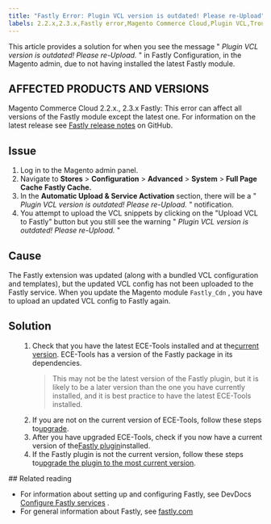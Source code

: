 ```yaml
---
title: "Fastly Error: Plugin VCL version is outdated! Please re-Upload"
labels: 2.2.x,2.3.x,Fastly error,Magento Commerce Cloud,Plugin VCL,Troubleshooting,VCL snippets,ece-tools,how to
---
```


This article provides a solution for when you see the message " *Plugin VCL version is outdated! Please re-Upload.* " in Fastly Configuration, in the Magento admin, due to not having installed the latest Fastly module.

## AFFECTED PRODUCTS AND VERSIONS

Magento Commerce Cloud 2.2.x., 2.3.x Fastly: This error can affect all versions of the Fastly module except the latest one. For information on the latest release see [Fastly release notes](https://github.com/fastly/fastly-magento2/releases) on GitHub.

## Issue

1. Log in to the Magento admin panel.
1. Navigate to **Stores** > **Configuration** > **Advanced** > **System** > **Full Page Cache**   **Fastly Cache.** 
1. In the **Automatic Upload & Service Activation** section, there will be a " *Plugin VCL version is outdated! Please re-Upload.* " notification.
1. You attempt to upload the VCL snippets by clicking on the "Upload VCL to Fastly" button but you still see the warning " *Plugin VCL version is outdated! Please re-Upload.* "

## Cause

The Fastly extension was updated (along with a bundled VCL configuration and templates), but the updated VCL config has not been uploaded to the Fastly service. When you update the Magento module `Fastly_Cdn` , you have to upload an updated VCL config to Fastly again.

## Solution

<ol><ol>
<li>Check that you have the latest ECE-Tools installed and at the<a href="https://devdocs.magento.com/guides/v2.2/cloud/release-notes/cloud-tools.html">current version</a>. ECE-Tools has a version of the Fastly package in its dependencies.<div class="info"><blockquote>This may not be the latest version of the Fastly plugin, but it is likely to be a later version than the one you have currently installed, and it is best practice to have the latest ECE-Tools installed.</blockquote></div>
</li>
<li>If you are not on the current version of ECE-Tools, follow these steps to<a href="https://devdocs.magento.com/guides/v2.2/cloud/project/ece-tools-update.html">upgrade</a>.</li>
<li>After you have upgraded ECE-Tools, check if you now have a current version of the<a href="https://github.com/fastly/fastly-magento2/tree/master/etc/vcl_snippets">Fastly plugin</a>installed.</li>
<li>If the Fastly plugin is not the current version, follow these steps to<a href="https://devdocs.magento.com/guides/v2.3/cloud/cdn/configure-fastly.html#upgrade" title="Follow link">upgrade the plugin to the most current version</a>.</li>
</ol></ol>
## Related reading

* For information about setting up and configuring Fastly, see DevDocs [Configure Fastly services](https://devdocs.magento.com/guides/v2.3/cloud/cdn/cloud-fastly.html) .
* For general information about Fastly, see [fastly.com](https://www.fastly.com/) 

